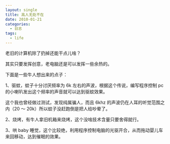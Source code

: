 ```yaml
---
layout: single
title: 高人无处不在
date: 2010-01-21
categories:
  - 日志
tags:
  - life
---
```


老旧的计算机除了扔掉还能干点儿啥？

其实只要发挥创意，老电脑还是可以发挥一些余热的。

下面是一些牛人想出来的点子：

1、驱蚊，蚊子十分讨厌频率为 6k 左右的声波，根据这个传说，编写程序控制 pc 的小喇叭发出这个频率的声音就可以达到驱蚊效果。

这个我也曾经做过测试，发现纯属骗人，而且 6khz 的声波仍在人耳的听觉范围之内（20 ～ 20k）所以蚊子没赶跑倒是把人给吵晕了。

2、烧烤，有牛人拿旧机箱来烧烤，这个没啥技术含量只要舍得就行。

3、哄 baby 睡觉，这个比较绝，利用程序控制电脑的光驱开合，从而拖动婴儿车来回移动，达到催眠的效果。
